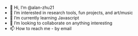 - 👋 Hi, I’m @alan-zhu21
- 👀 I’m interested in research tools, fun projects, and art/music
- 🌱 I’m currently learning Javascript
- 💞️ I’m looking to collaborate on anything interesting
- 📫 How to reach me - by email

<!---
alan-zhu21/alan-zhu21 is a ✨ special ✨ repository because its `README.md` (this file) appears on your GitHub profile.
You can click the Preview link to take a look at your changes.
--->
